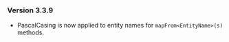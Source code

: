 ### Version 3.3.9

- PascalCasing is now applied to entity names for `mapFrom<EntityName>(s)` methods.
